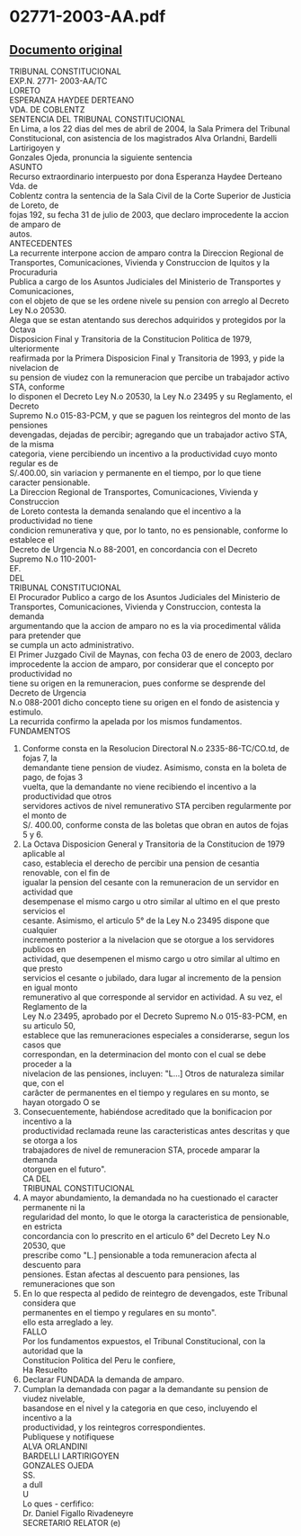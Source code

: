 
02771-2003-AA.pdf
=================
  
[Documento original](https://tc.gob.pe/jurisprudencia/2004/02771-2003-AA.pdf)  
---  
TRIBUNAL CONSTITUCIONAL  
EXP.N. 2771- 2003-AA/TC  
LORETO  
ESPERANZA HAYDEE DERTEANO  
VDA. DE COBLENTZ  
SENTENCIA DEL TRIBUNAL CONSTITUCIONAL  
En Lima, a los 22 dias del mes de abril de 2004, la Sala Primera del Tribunal  
Constitucional, con asistencia de los magistrados Alva Orlandni, Bardelli Lartirigoyen y  
Gonzales Ojeda, pronuncia la siguiente sentencia  
ASUNTO  
Recurso extraordinario interpuesto por dona Esperanza Haydee Derteano Vda. de  
Coblentz contra la sentencia de la Sala Civil de la Corte Superior de Justicia de Loreto, de  
fojas 192, su fecha 31 de julio de 2003, que declaro improcedente la accion de amparo de  
autos.  
ANTECEDENTES  
La recurrente interpone accion de amparo contra la Direccion Regional de  
Transportes, Comunicaciones, Vivienda y Construccion de Iquitos y la Procuraduria  
Publica a cargo de los Asuntos Judiciales del Ministerio de Transportes y Comunicaciones,  
con el objeto de que se les ordene nivele su pension con arreglo al Decreto Ley N.o 20530.  
Alega que se estan atentando sus derechos adquiridos y protegidos por la Octava  
Disposicion Final y Transitoria de la Constitucion Politica de 1979, ulteriormente  
reafirmada por la Primera Disposicion Final y Transitoria de 1993, y pide la nivelacion de  
su pension de viudez con la remuneracion que percibe un trabajador activo STA, conforme  
lo disponen el Decreto Ley N.o 20530, la Ley N.o 23495 y su Reglamento, el Decreto  
Supremo N.o 015-83-PCM, y que se paguen los reintegros del monto de las pensiones  
devengadas, dejadas de percibir; agregando que un trabajador activo STA, de la misma  
categoria, viene percibiendo un incentivo a la productividad cuyo monto regular es de  
S/.400.00, sin variacion y permanente en el tiempo, por lo que tiene caracter pensionable.  
La Direccion Regional de Transportes, Comunicaciones, Vivienda y Construccion  
de Loreto contesta la demanda senalando que el incentivo a la productividad no tiene  
condicion remunerativa y que, por lo tanto, no es pensionable, conforme lo establece el  
Decreto de Urgencia N.o 88-2001, en concordancia con el Decreto Supremo N.o 110-2001-  
EF.  
DEL  
TRIBUNAL CONSTITUCIONAL  
El Procurador Publico a cargo de los Asuntos Judiciales del Ministerio de  
Transportes, Comunicaciones, Vivienda y Construccion, contesta la demanda  
argumentando que la accion de amparo no es la via procedimental vâlida para pretender que  
se cumpla un acto administrativo.  
El Primer Juzgado Civil de Maynas, con fecha 03 de enero de 2003, declaro  
improcedente la accion de amparo, por considerar que el concepto por productividad no  
tiene su origen en la remuneracion, pues conforme se desprende del Decreto de Urgencia  
N.o 088-2001 dicho concepto tiene su origen en el fondo de asistencia y estimulo.  
La recurrida confirmo la apelada por los mismos fundamentos.  
FUNDAMENTOS  
1. Conforme consta en la Resolucion Directoral N.o 2335-86-TC/CO.td, de fojas 7, la  
demandante tiene pension de viudez. Asimismo, consta en la boleta de pago, de fojas 3  
vuelta, que la demandante no viene recibiendo el incentivo a la productividad que otros  
servidores activos de nivel remunerativo STA perciben regularmente por el monto de  
S/. 400.00, conforme consta de las boletas que obran en autos de fojas 5 y 6.  
2. La Octava Disposicion General y Transitoria de la Constitucion de 1979 aplicable al  
caso, establecia el derecho de percibir una pension de cesantia renovable, con el fin de  
igualar la pension del cesante con la remuneracion de un servidor en actividad que  
desempenase el mismo cargo u otro similar al ultimo en el que presto servicios el  
cesante. Asimismo, el articulo 5° de la Ley N.o 23495 dispone que cualquier  
incremento posterior a la nivelacion que se otorgue a los servidores publicos en  
actividad, que desempenen el mismo cargo u otro similar al ultimo en que presto  
servicios el cesante o jubilado, dara lugar al incremento de la pension en igual monto  
remunerativo al que corresponde al servidor en actividad. A su vez, el Reglamento de la  
Ley N.o 23495, aprobado por el Decreto Supremo N.o 015-83-PCM, en su articulo 50,  
establece que las remuneraciones especiales a considerarse, segun los casos que  
correspondan, en la determinacion del monto con el cual se debe proceder a la  
nivelacion de las pensiones, incluyen: "L...] Otros de naturaleza similar que, con el  
carâcter de permanentes en el tiempo y regulares en su monto, se hayan otorgado O se  
3. Consecuentemente, habiéndose acreditado que la bonificacion por incentivo a la  
productividad reclamada reune las caracteristicas antes descritas y que se otorga a los  
trabajadores de nivel de remuneracion STA, procede amparar la demanda  
otorguen en el futuro".  
CA DEL  
TRIBUNAL CONSTITUCIONAL  
4. A mayor abundamiento, la demandada no ha cuestionado el caracter permanente ni la  
regularidad del monto, lo que le otorga la caracteristica de pensionable, en estricta  
concordancia con lo prescrito en el articulo 6° del Decreto Ley N.o 20530, que  
prescribe como "L.] pensionable a toda remuneracion afecta al descuento para  
pensiones. Estan afectas al descuento para pensiones, las remuneraciones que son  
5. En lo que respecta al pedido de reintegro de devengados, este Tribunal considera que  
permanentes en el tiempo y regulares en su monto".  
ello esta arreglado a ley.  
FALLO  
Por los fundamentos expuestos, el Tribunal Constitucional, con la autoridad que la  
Constitucion Politica del Peru le confiere,  
Ha Resuelto  
1. Declarar FUNDADA la demanda de amparo.  
2. Cumplan la demandada con pagar a la demandante su pension de viudez nivelable,  
basandose en el nivel y la categoria en que ceso, incluyendo el incentivo a la  
productividad, y los reintegros correspondientes.  
Publiquese y notifiquese  
ALVA ORLANDINI  
BARDELLI LARTIRIGOYEN  
GONZALES OJEDA  
SS.  
a dull  
U  
Lo ques - cerfifico:  
Dr. Daniel Figallo Rivadeneyre  
SECRETARIO RELATOR (e)